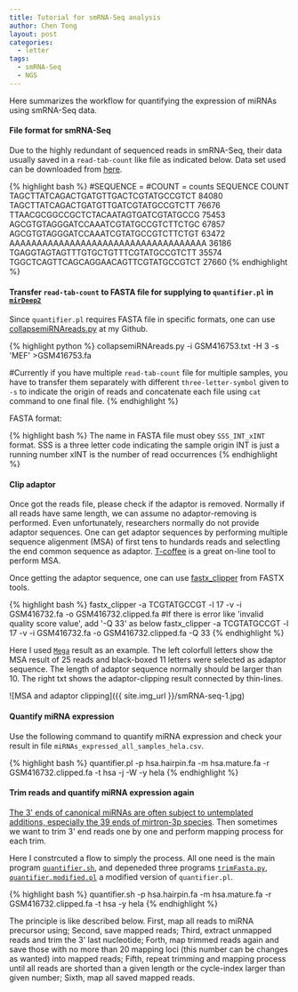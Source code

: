 ```yaml
---
title: Tutorial for smRNA-Seq analysis
author: Chen Tong
layout: post
categories:
  - letter
tags:
  - smRNA-Seq
  - NGS
---
```


Here summarizes the workflow for quantifying the expression of miRNAs using smRNA-Seq data.

#### File format for smRNA-Seq

Due to the highly redundant of sequenced reads in smRNA-Seq, their data usually saved in a `read-tab-count` like file as indicated below. Data set used can be downloaded from [here](http://www.ncbi.nlm.nih.gov/geo/query/acc.cgi?acc=GSM416732).

{% highlight bash %}
#SEQUENCE = 
#COUNT = counts
SEQUENCE	COUNT
TAGCTTATCAGACTGATGTTGACTCGTATGCCGTCT	84080
TAGCTTATCAGACTGATGTTGATCGTATGCCGTCTT	76676
TTAACGCGGCCGCTCTACAATAGTGATCGTATGCCG	75453
AGCGTGTAGGGATCCAAATCGTATGCCGTCTTCTGC	67857
AGCGTGTAGGGATCCAAATCGTATGCCGTCTTCTGT	63472
AAAAAAAAAAAAAAAAAAAAAAAAAAAAAAAAAAAA	36186
TGAGGTAGTAGTTTGTGCTGTTTCGTATGCCGTCTT	35574
TGGCTCAGTTCAGCAGGAACAGTTCGTATGCCGTCT	27660
{% endhighlight %}

#### Transfer `read-tab-count` to FASTA file for supplying to `quantifier.pl` in [`mirDeep2`](https://www.mdc-berlin.de/8551903/en/research/research_teams/systems_biology_of_gene_regulatory_elements/projects/miRDeep)

Since `quantifier.pl` requires FASTA file in specific formats, one can use [collapsemiRNAreads.py](https://github.com/Tong-Chen/NGS/blob/master/collapsemiRNAreads.py) at my Github.

{% highlight python %}
collapsemiRNAreads.py -i GSM416753.txt -H 3 -s 'MEF' >GSM416753.fa

#Currently if you have multiple `read-tab-count` file for multiple samples, you have to transfer them separately with different `three-letter-symbol` given to `-s` to indicate the origin of reads and concatenate each file using `cat` command to one final file. 
{% endhighlight %}

FASTA format:

{% highlight bash %}
The name in FASTA file must obey `SSS_INT_xINT` format.
  SSS is a three letter code indicating the sample origin
  INT is just a running number
  xINT is the number of read occurrences
{% endhighlight %}

#### Clip adaptor

Once got the reads file, please check if the adaptor is removed. Normally if all reads have same length, we can assume no adaptor-removing is performed. Even unfortunately, researchers normally do not provide adaptor sequences. One can get adaptor sequences by performing multiple sequence aligenment (MSA) of first tens to hundards reads and selectling the end common sequence as adaptor. [T-coffee](http://tcoffee.crg.cat/apps/tcoffee/do:regular) is a great on-line tool to perform MSA.

Once getting the adaptor sequence, one can use [fastx_clipper](http://hannonlab.cshl.edu/fastx_toolkit/) from FASTX tools.

{% highlight bash %}
fastx_clipper -a TCGTATGCCGT -l 17 -v -i GSM416732.fa -o GSM416732.clipped.fa
#If there is error like 'invalid quality score value', add '-Q 33' as below
fastx_clipper -a TCGTATGCCGT -l 17 -v -i GSM416732.fa -o GSM416732.clipped.fa -Q 33 
{% endhighlight %}

Here I used [`Mega`](http://www.megasoftware.net/) result as an example. The left colorfull letters show the MSA result of 25 reads and black-boxed 11 letters were selected as adaptor sequence. The length of adaptor sequence normally should be larger than 10. The right txt shows the adaptor-clipping result connected by thin-lines.

![MSA and adaptor clipping]({{ site.img_url }}/smRNA-seq-1.jpg)

#### Quantify miRNA expression

Use the following command to quantify miRNA expression and check your result in file `miRNAs_expressed_all_samples_hela.csv`. 

{% highlight bash %}
quantifier.pl -p hsa.hairpin.fa -m hsa.mature.fa -r GSM416732.clipped.fa -t hsa -j -W -y hela
{% endhighlight %}

#### Trim reads and quantify miRNA expression again

[The 3' ends of canonical miRNAs are often subject to untemplated additions, especially the 39 ends of mirtron-3p species][1]. Then sometimes we want to trim 3' end reads one by one and perform mapping process for each trim. 

Here I constrcuted a flow to simply the process. All one need is the main program  [`quantifier.sh`](https://github.com/Tong-Chen/NGS/blob/master/quantifier.sh), and depeneded three programs [`trimFasta.py`](https://github.com/Tong-Chen/NGS/blob/master/trimFasta.sh), [`quantifier.modified.pl`](https://github.com/Tong-Chen/NGS/blob/master/quantifier.modified.pl) a modified version of `quantifier.pl`. 

{% highlight bash %}
quantifier.sh -p hsa.hairpin.fa -m hsa.mature.fa -r GSM416732.clipped.fa -t hsa -y hela
{% endhighlight %}

The principle is like described below. First, map all reads to miRNA precursor using; Second, save mapped reads; Third, extract unmapped reads and trim the 3' last  nucleotide; Forth, map trimmed reads again and save those with no more than 20 mapping loci (this number can be changes as wanted) into mapped reads; Fifth, repeat trimming and mapping process until all reads are shorted than a given length or the cycle-index larger than given number; Sixth, map all saved mapped reads.



[1]: http://genome.cshlp.org/content/22/9/1634
